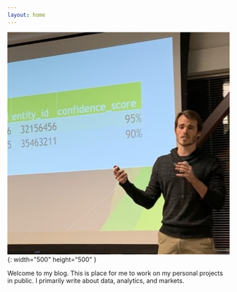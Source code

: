 ```yaml
---
layout: home
---
```

![Please work](assets/profile_pic.jpeg){: width="500" height="500" }

Welcome to my blog. This is place for me to work on my personal
projects in public. I primarily write about data, analytics,
and markets.
